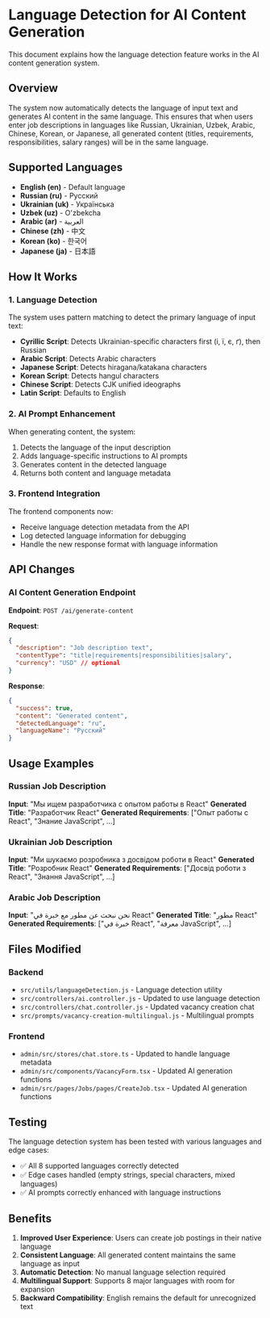 # Language Detection for AI Content Generation

This document explains how the language detection feature works in the AI content generation system.

## Overview

The system now automatically detects the language of input text and generates AI content in the same language. This ensures that when users enter job descriptions in languages like Russian, Ukrainian, Uzbek, Arabic, Chinese, Korean, or Japanese, all generated content (titles, requirements, responsibilities, salary ranges) will be in the same language.

## Supported Languages

- **English (en)** - Default language
- **Russian (ru)** - Русский
- **Ukrainian (uk)** - Українська  
- **Uzbek (uz)** - O'zbekcha
- **Arabic (ar)** - العربية
- **Chinese (zh)** - 中文
- **Korean (ko)** - 한국어
- **Japanese (ja)** - 日本語

## How It Works

### 1. Language Detection
The system uses pattern matching to detect the primary language of input text:
- **Cyrillic Script**: Detects Ukrainian-specific characters first (і, ї, є, ґ), then Russian
- **Arabic Script**: Detects Arabic characters
- **Japanese Script**: Detects hiragana/katakana characters
- **Korean Script**: Detects hangul characters  
- **Chinese Script**: Detects CJK unified ideographs
- **Latin Script**: Defaults to English

### 2. AI Prompt Enhancement
When generating content, the system:
1. Detects the language of the input description
2. Adds language-specific instructions to AI prompts
3. Generates content in the detected language
4. Returns both content and language metadata

### 3. Frontend Integration
The frontend components now:
- Receive language detection metadata from the API
- Log detected language information for debugging
- Handle the new response format with language information

## API Changes

### AI Content Generation Endpoint
**Endpoint**: `POST /ai/generate-content`

**Request**:
```json
{
  "description": "Job description text",
  "contentType": "title|requirements|responsibilities|salary",
  "currency": "USD" // optional
}
```

**Response**:
```json
{
  "success": true,
  "content": "Generated content",
  "detectedLanguage": "ru",
  "languageName": "Русский"
}
```

## Usage Examples

### Russian Job Description
**Input**: "Мы ищем разработчика с опытом работы в React"
**Generated Title**: "Разработчик React"
**Generated Requirements**: ["Опыт работы с React", "Знание JavaScript", ...]

### Ukrainian Job Description  
**Input**: "Ми шукаємо розробника з досвідом роботи в React"
**Generated Title**: "Розробник React"
**Generated Requirements**: ["Досвід роботи з React", "Знання JavaScript", ...]

### Arabic Job Description
**Input**: "نحن نبحث عن مطور مع خبرة في React"
**Generated Title**: "مطور React"
**Generated Requirements**: ["خبرة في React", "معرفة JavaScript", ...]

## Files Modified

### Backend
- `src/utils/languageDetection.js` - Language detection utility
- `src/controllers/ai.controller.js` - Updated to use language detection
- `src/controllers/chat.controller.js` - Updated vacancy creation chat
- `src/prompts/vacancy-creation-multilingual.js` - Multilingual prompts

### Frontend
- `admin/src/stores/chat.store.ts` - Updated to handle language metadata
- `admin/src/components/VacancyForm.tsx` - Updated AI generation functions
- `admin/src/pages/Jobs/pages/CreateJob.tsx` - Updated AI generation functions

## Testing

The language detection system has been tested with various languages and edge cases:
- ✅ All 8 supported languages correctly detected
- ✅ Edge cases handled (empty strings, special characters, mixed languages)
- ✅ AI prompts correctly enhanced with language instructions

## Benefits

1. **Improved User Experience**: Users can create job postings in their native language
2. **Consistent Language**: All generated content maintains the same language as input
3. **Automatic Detection**: No manual language selection required
4. **Multilingual Support**: Supports 8 major languages with room for expansion
5. **Backward Compatibility**: English remains the default for unrecognized text
